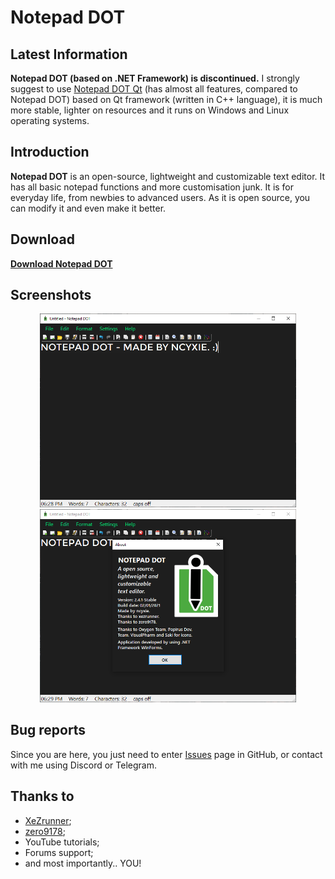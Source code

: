 # Notepad DOT

## Latest Information

**Notepad DOT (based on .NET Framework) is discontinued.** I strongly suggest to use [Notepad DOT Qt](https://github.com/ncyxie/Notepad-DOT-Qt) (has almost all features, compared to Notepad DOT) based on Qt framework (written in C++ language), it is much more stable, lighter on resources and it runs on Windows and Linux operating systems.

## Introduction

**Notepad DOT** is an open-source, lightweight and customizable text editor.
It has all basic notepad functions and more customisation junk. 
It is for everyday life, from newbies to advanced users. 
As it is open source, you can modify it and even make it better.

## Download

**[Download Notepad DOT](https://github.com/ncyxie/Notepad-DOT/releases/)**

## Screenshots

<p align="center">
<img src="https://github.com/ncyxie/Notepad-Dot/blob/master/Screenshots/Screenshot-1.png" width="410" style="max-width:100%;">
<img src="https://github.com/ncyxie/Notepad-Dot/blob/master/Screenshots/Screenshot-2.png" width="410" style="max-width:100%;">

## Bug reports

Since you are here, you just need to enter [Issues](https://github.com/ncyxie/Notepad-Dot/issues/) page in GitHub, or contact with me using Discord or Telegram.

## Thanks to

- [XeZrunner](https://github.com/XeZrunner/);
- [zero9178](https://github.com/zero9178/);
- YouTube tutorials;
- Forums support;
- and most importantly.. YOU!
